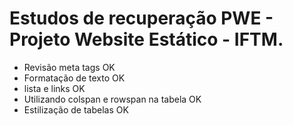 # Estudos de recuperação PWE - Projeto Website Estático - IFTM.
 - Revisão meta tags        OK
 - Formatação de texto      OK
 - lista e links            OK
 - Utilizando colspan e rowspan na tabela       OK
 - Estilização de tabelas   OK

